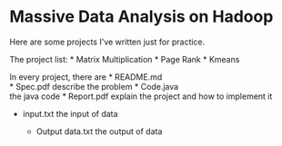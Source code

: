 Massive Data Analysis on Hadoop
===========================

Here are some projects I've written just for practice.

The project list: 
	* Matrix Multiplication
	* Page Rank
	* Kmeans


In every project, there are 
	* README.md  
	* Spec.pdf
		describe the problem
	* Code.java  
		the java code
	* Report.pdf
		explain the project and how to implement it 
  * input.txt
		the input of data

	* Output data.txt
		the output of data 
